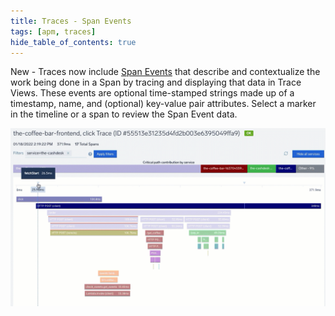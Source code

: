 ```yaml
---
title: Traces - Span Events
tags: [apm, traces]
hide_table_of_contents: true
---
```


New - Traces now include [Span Events](https://help.sumologic.com/Traces/02Working_with_Tracing_data/03View_and_investigate_traces#Span_Events) that describe and contextualize the work being done in a Span by tracing and displaying that data in Trace Views. These events are optional time-stamped strings made up of a timestamp, name, and (optional) key-value pair attributes. Select a marker in the timeline or a span to review the Span Event data.

![Span Events](span-event-example.gif)